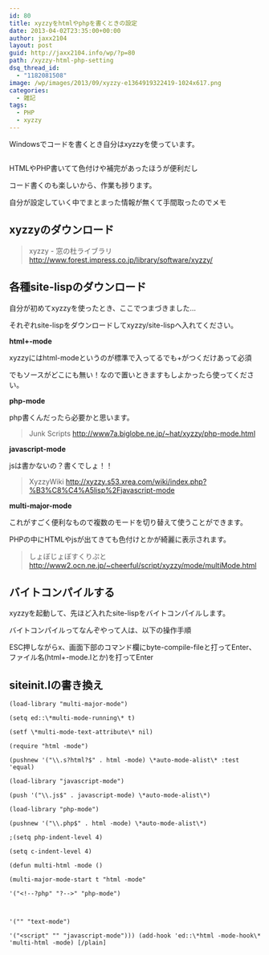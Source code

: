 ```yaml
---
id: 80
title: xyzzyをhtmlやphpを書くときの設定
date: 2013-04-02T23:35:00+00:00
author: jaxx2104
layout: post
guid: http://jaxx2104.info/wp/?p=80
path: /xyzzy-html-php-setting
dsq_thread_id:
  - "1182081508"
image: /wp/images/2013/09/xyzzy-e1364919322419-1024x617.png
categories:
  - 雑記
tags:
  - PHP
  - xyzzy
---
```

Windowsでコードを書くとき自分はxyzzyを使っています。

<img src="/images/2013/04/xyzzy-e1364919322419-1024x617.jpg" alt="" class="img-rounded alignnone size-large wp-image-113" />

HTMLやPHP書いてて色付けや補完があったほうが便利だし

コード書くのも楽しいから、作業も捗ります。

自分が設定していく中でまとまった情報が無くて手間取ったのでメモ

## xyzzyのダウンロード

> xyzzy - 窓の杜ライブラリ
> <a href="http://www.forest.impress.co.jp/library/software/xyzzy/">http://www.forest.impress.co.jp/library/software/xyzzy/</a>




## 各種site-lispのダウンロード

自分が初めてxyzzyを使ったとき、ここでつまづきました&#8230;

それぞれsite-lispをダウンロードしてxyzzy/site-lispへ入れてください。

**html+-mode**

xyzzyにはhtml-modeというのが標準で入ってるでも+がつくだけあって必須

でもソースがどこにも無い！なので置いときますもしよかったら使ってください。

**php-mode**

php書くんだったら必要かと思います。


> Junk Scripts
> <a href="http://www7a.biglobe.ne.jp/~hat/xyzzy/php-mode.html">http://www7a.biglobe.ne.jp/~hat/xyzzy/php-mode.html</a>

**javascript-mode**

jsは書かないの？書くでしょ！！


> XyzzyWiki
> <a href="http://xyzzy.s53.xrea.com/wiki/index.php?%B3%C8%C4%A5lisp%2Fjavascript-mode">http://xyzzy.s53.xrea.com/wiki/index.php?%B3%C8%C4%A5lisp%2Fjavascript-mode</a>

**multi-major-mode**

これがすごく便利なもので複数のモードを切り替えて使うことができます。

PHPの中にHTMLやjsが出てきても色付けとかが綺麗に表示されます。


> しょぼじょぼすくりぷと
> <a href="http://www2.ocn.ne.jp/~cheerful/script/xyzzy/mode/multiMode.html">http://www2.ocn.ne.jp/~cheerful/script/xyzzy/mode/multiMode.html</a>


## バイトコンパイルする

xyzzyを起動して、先ほど入れたsite-lispをバイトコンパイルします。

バイトコンパイルってなんぞやって人は、以下の操作手順

ESC押しながらx、画面下部のコマンド欄にbyte-compile-fileと打ってEnter、ファイル名(html+-mode.lとか)を打ってEnter

## siteinit.lの書き換え

```
(load-library "multi-major-mode")

(setq ed::\*multi-mode-running\* t)

(setf \*multi-mode-text-attribute\* nil)

(require "html -mode")

(pushnew '("\\.s?html?$" . html -mode) \*auto-mode-alist\* :test 'equal)

(load-library "javascript-mode")

(push '("\\.js$" . javascript-mode) \*auto-mode-alist\*)

(load-library "php-mode")

(pushnew '("\\.php$" . html -mode) \*auto-mode-alist\*)

;(setq php-indent-level 4)

(setq c-indent-level 4)

(defun multi-html -mode ()

(multi-major-mode-start t "html -mode"

'("<!--?php" "?-->" "php-mode")



'("" "text-mode")

'("<script" "" "javascript-mode"))) (add-hook 'ed::\*html -mode-hook\* 'multi-html -mode) [/plain]
```
